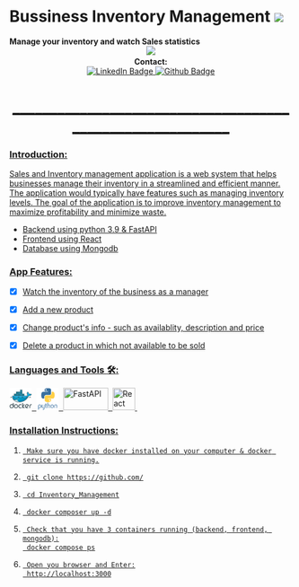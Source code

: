 
<h1>
   Bussiness Inventory Management
  <img src="https://cdn.icon-icons.com/icons2/1727/PNG/512/3986728-online-shop-store-store-icon_112980.png" width="45"/>
</h1>
<b>Manage your inventory and watch Sales statistics</b>
<div id="header" align="center">
  <img src="https://media0.giphy.com/media/3ohs7UjgdqCnkEYcsE/giphy.gif?cid=ecf05e47ffplcq3idmdjldxwzrrt1wca8wph73v5607pzei0&rid=giphy.gif&ct=g" width="200"/>
</div>

<div id="badges" align="center">
   <b>Contact:</b>
   <br />
  <a href="https://www.linkedin.com/in/koral-tayeb">
    <img src="https://img.shields.io/badge/LinkedIn-blue?style=for-the-badge&logo=linkedin&logoColor=white" alt="LinkedIn Badge"/>
  <a href="https://github.com/koralt">
  <img src="https://img.shields.io/badge/github-gray?style=for-the-badge&logo=github&logoColor=white" alt="Github Badge"/>
</div>
    
<h1 align="center">__________________________________________________________</h1>
   
### Introduction:
Sales and Inventory management application is a web system that helps businesses manage their inventory in a streamlined and efficient manner.<br/>
The application would typically have features such as managing inventory levels. The goal of the application is to improve inventory management to maximize profitability and minimize waste.
* Backend using python 3.9 & FastAPI
* Frontend using React
* Database using Mongodb
     
     
### App Features:
- [x] Watch the inventory of the business as a manager
- [x] Add a new product
- [x] Change product's info - such as availablity, description and price
- [x] Delete a product in which not available to be sold
    
    
### Languages and Tools :hammer_and_wrench::
<div>
   <img src="https://raw.githubusercontent.com/devicons/devicon/1119b9f84c0290e0f0b38982099a2bd027a48bf1/icons/docker/docker-original-wordmark.svg" title="Docker" width="40" height="40"/>&nbsp;
   <img src="https://raw.githubusercontent.com/devicons/devicon/1119b9f84c0290e0f0b38982099a2bd027a48bf1/icons/python/python-original-wordmark.svg" title="Python" width="40" height="40"/>&nbsp;
   <img src="https://upload.wikimedia.org/wikiversity/en/8/8c/FastAPI_logo.png" title="FastAPI" width="80" height="40"/>&nbsp;
   <img src="https://cdn.jsdelivr.net/gh/devicons/devicon/icons/react/react-original-wordmark.svg" title="React" width="40" height="40"/>&nbsp;
</div>
 
 <div><div/>
 
 ### Installation Instructions:
 1.
         Make sure you have docker installed on your computer & docker service is running.
 2.
         git clone https://github.com/
 3.
         cd Inventory_Management

 4.
         docker composer up -d


 5.
         Check that you have 3 containers running (backend, frontend, mongodb):
         docker compose ps

 6.
         Open you browser and Enter:
         http://localhost:3000
